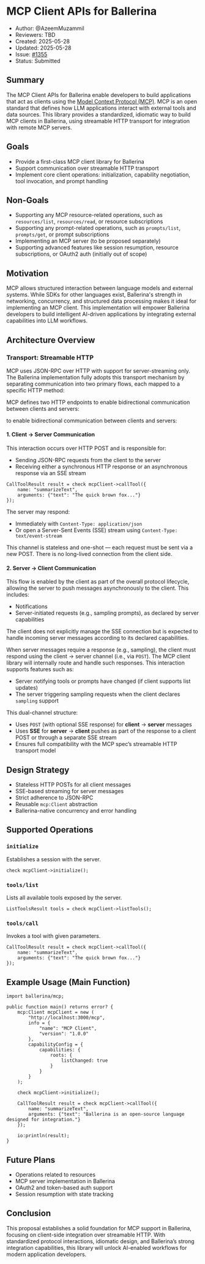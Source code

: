 # MCP Client APIs for Ballerina

- Author: @AzeemMuzammil
- Reviewers: TBD
- Created: 2025-05-28
- Updated: 2025-05-28
- Issue: [#1355](https://github.com/ballerina-platform/ballerina-spec/issues/1355)
- Status: Submitted

## Summary
The MCP Client APIs for Ballerina enable developers to build applications that act as clients using the [Model Context Protocol (MCP)](https://modelcontextprotocol.io/). MCP is an open standard that defines how LLM applications interact with external tools and data sources. This library provides a standardized, idiomatic way to build MCP clients in Ballerina, using streamable HTTP transport for integration with remote MCP servers.

## Goals
- Provide a first-class MCP client library for Ballerina
- Support communication over streamable HTTP transport
- Implement core client operations: initialization, capability negotiation, tool invocation, and prompt handling

## Non-Goals
- Supporting any MCP resource-related operations, such as `resources/list`, `resources/read`, or resource subscriptions
- Supporting any prompt-related operations, such as `prompts/list`, `prompts/get`, or prompt subscriptions
- Implementing an MCP server (to be proposed separately)
- Supporting advanced features like session resumption, resource subscriptions, or OAuth2 auth (initially out of scope)

## Motivation
MCP allows structured interaction between language models and external systems. While SDKs for other languages exist, Ballerina's strength in networking, concurrency, and structured data processing makes it ideal for implementing an MCP client. This implementation will empower Ballerina developers to build intelligent AI-driven applications by integrating external capabilities into LLM workflows.

## Architecture Overview

### Transport: Streamable HTTP
MCP uses JSON-RPC over HTTP with support for server-streaming only. The Ballerina implementation fully adopts this transport mechanism by separating communication into two primary flows, each mapped to a specific HTTP method:

MCP defines two HTTP endpoints to enable bidirectional communication between clients and servers:

to enable bidirectional communication between clients and servers:

#### 1. Client → Server Communication
This interaction occurs over HTTP POST and is responsible for:
- Sending JSON-RPC requests from the client to the server
- Receiving either a synchronous HTTP response or an asynchronous response via an SSE stream

```ballerina
CallToolResult result = check mcpClient->callTool({
    name: "summarizeText",
    arguments: {"text": "The quick brown fox..."}
});
```

The server may respond:
- Immediately with `Content-Type: application/json`
- Or open a Server-Sent Events (SSE) stream using `Content-Type: text/event-stream`

This channel is stateless and one-shot — each request must be sent via a new POST. There is no long-lived connection from the client side.

#### 2. Server → Client Communication
This flow is enabled by the client as part of the overall protocol lifecycle, allowing the server to push messages asynchronously to the client. This includes:
- Notifications
- Server-initiated requests (e.g., sampling prompts), as declared by server capabilities

The client does not explicitly manage the SSE connection but is expected to handle incoming server messages according to its declared capabilities.

When server messages require a response (e.g., sampling), the client must respond using the client → server channel (i.e., via `POST`). The MCP client library will internally route and handle such responses.
This interaction supports features such as:
- Server notifying tools or prompts have changed (if client supports list updates)
- The server triggering sampling requests when the client declares `sampling` support

This dual-channel structure:
- Uses `POST` (with optional SSE response) for **client** → **server** messages
- Uses **SSE** for **server** → **client** pushes as part of the response to a client POST or through a separate SSE stream
- Ensures full compatibility with the MCP spec’s streamable HTTP transport model

## Design Strategy
- Stateless HTTP POSTs for all client messages
- SSE-based streaming for server messages
- Strict adherence to JSON-RPC
- Reusable `mcp:Client` abstraction
- Ballerina-native concurrency and error handling

## Supported Operations

### `initialize`
Establishes a session with the server.

```ballerina
check mcpClient->initialize();
```

### `tools/list`
Lists all available tools exposed by the server.

```ballerina
ListToolsResult tools = check mcpClient->listTools();
```

### `tools/call`
Invokes a tool with given parameters.

```ballerina
CallToolResult result = check mcpClient->callTool({
    name: "summarizeText",
    arguments: {"text": "The quick brown fox..."}
});
```

## Example Usage (Main Function)

```ballerina
import ballerina/mcp;

public function main() returns error? {
    mcp:Client mcpClient = new (
        "http://localhost:3000/mcp",
        info = {
            "name": "MCP Client",
            "version": "1.0.0"
        },
        capabilityConfig = {
            capabilities: {
                roots: {
                    listChanged: true
                }
            }
        }
    );

    check mcpClient->initialize();

    CallToolResult result = check mcpClient->callTool({
        name: "summarizeText",
        arguments: {"text": "Ballerina is an open-source language designed for integration."}
    });

    io:println(result);
}
```

## Future Plans
- Operations related to resources
- MCP server implementation in Ballerina
- OAuth2 and token-based auth support
- Session resumption with state tracking

## Conclusion
This proposal establishes a solid foundation for MCP support in Ballerina, focusing on client-side integration over streamable HTTP. With standardized protocol interactions, idiomatic design, and Ballerina’s strong integration capabilities, this library will unlock AI-enabled workflows for modern application developers.
